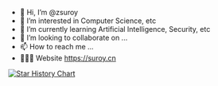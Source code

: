 - 👋 Hi, I’m @zsuroy
- 👀 I’m interested in Computer Science, etc
- 🌱 I’m currently learning Artificial Intelligence, Security, etc
- 💞️ I’m looking to collaborate on ...
- 📫 How to reach me ...
- 👨🏻‍💻 Website https://suroy.cn

[![Star History Chart](https://api.star-history.com/svg?repos=zsuroy/README&type=Date)](https://star-history.com/#zsuroy/README&Date)


<!---
zsuroy/zsuroy is a ✨ special ✨ repository because its `README.md` (this file) appears on your GitHub profile.
You can click the Preview link to take a look at your changes.
--->
